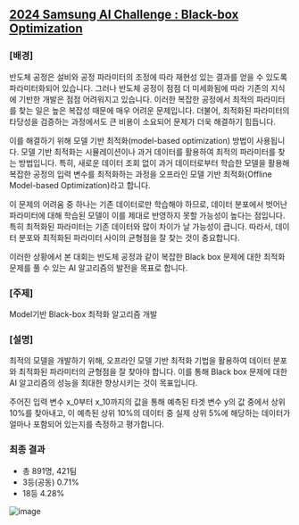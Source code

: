 ## [2024 Samsung AI Challenge : Black-box Optimization](https://dacon.io/competitions/official/236323/leaderboard)

### [배경] 
반도체 공정은 설비와 공정 파라미터의 조정에 따라 재현성 있는 결과를 얻을 수 있도록 파라미터화되어 있습니다. 그러나 반도체 공정이 점점 더 미세화됨에 따라 기존의 지식에 기반한 개발은 점점 어려워지고 있습니다. 이러한 복잡한 공정에서 최적의 파라미터를 찾는 일은 높은 복잡성 때문에 매우 어려운 문제입니다. 더불어, 최적화된 파라미터의 타당성을 검증하는 과정에서도 큰 비용이 소요되어 문제가 더욱 해결하기 힘듭니다. 

이를 해결하기 위해 모델 기반 최적화(model-based optimization) 방법이 사용됩니다. 모델 기반 최적화는 시뮬레이션이나 과거 데이터를 활용하여 최적의 파라미터를 찾는 방법입니다. 특히, 새로운 데이터 조회 없이 과거 데이터로부터 학습한 모델을 활용해 복잡한 공정의 입력 변수를 최적화하는 과정을 오프라인 모델 기반 최적화(Offline Model-based Optimization)라고 합니다. 

이 문제의 어려움 중 하나는 기존 데이터로만 학습해야 하므로, 데이터 분포에서 벗어난 파라미터에 대해 학습된 모델이 이를 제대로 반영하지 못할 가능성이 높다는 점입니다. 특히 최적화된 파라미터는 기존 데이터와 많이 차이가 날 가능성이 큽니다. 따라서, 데이터 분포와 최적화된 파라미터 사이의 균형점을 잘 찾는 것이 중요합니다. 

이러한 상황에서 본 대회는 반도체 공정과 같이 복잡한 Black box 문제에 대한 최적화 문제를 풀 수 있는 AI 알고리즘의 발전을 목표로 합니다.

### [주제]
Model기반 Black-box 최적화 알고리즘 개발

### [설명]
최적의 모델을 개발하기 위해, 오프라인 모델 기반 최적화 기법을 활용하여 데이터 분포와 최적화된 파라미터의 균형점을 잘 찾아야 합니다. 이를 통해 Black box 문제에 대한 AI 알고리즘의 성능을 최대한 향상시키는 것이 목표입니다.

주어진 입력 변수 x_0​부터 x_10​까지의 값을 통해 예측된 타겟 변수 y의 값 중에서 상위 10%를 찾아내고, 이 예측된 상위 10%의 데이터 중 실제 상위 5%에 해당하는 데이터가 얼마나 포함되어 있는지를 측정하고 평가합니다.

### 최종 결과
- 총 891명, 421팀
- 3등(공동) 0.71%
- 18등 4.28%

![image](https://github.com/user-attachments/assets/63927d1b-cb3b-45ac-b867-f8b0999def27)
